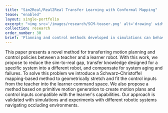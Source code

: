 ```yaml
---
title: "Sim2Real/Real2Real Transfer Learning with Conformal Mapping"
tease: "enabled"
layout: single-portfolio
excerpt: "<img src='/images/research/SCM-teaser.png' alt='drawing' width='400px'/>"
collection: research
order_number: 30
brief: 'Planning and control methods developed in simulations can behave differently on real systems due to the gap between sim and real. However, such mismatches are usually not too significant that can potentially be corrected by stretching/extruding the input space in SIM to match with the action in real. Inspired by this idea, we deliver a conformal-mapping-based frame work for transferring planning and control methods between sim-to-real/real-to-real.'
---
```


This paper presents a novel method for transferring motion planning and control policies between a teacher and a learner robot. With this work, we propose to reduce the sim-to-real gap, transfer knowledge designed for a specific system into a different robot, and compensate for system aging and failures. To solve this problem we introduce a Schwarz–Christoffel mapping-based method to geometrically stretch and fit the control inputs from the teacher into the learner command space. We also propose a method based on primitive motion generation to create motion plans and control inputs compatible with the learner's capabilities. Our approach is validated with simulations and experiments with different robotic systems navigating occluding environments.
